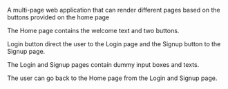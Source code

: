 A multi-page web application that can render different pages based on the buttons provided on the home page 

The Home page contains the welcome text and two buttons. 

Login button direct the user to the Login page and the Signup button to the Signup page.

The Login and Signup pages contain dummy input boxes and texts.

The user can go back to the Home page from the Login and Signup page.
